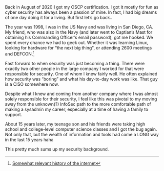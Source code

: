Back in August of 2020 I got my OSCP certification.  I got it mostly for fun as cyber security has always been a passion of mine.  In fact, I had big dreams of one day doing it for a living.  But first let’s go back..

The year was 1998, I was in the US Navy and was living in San Diego, CA.  My friend, who was also in the Navy (and later went to Captian’s Mast for obtaining his Commanding Officer’s email password), got me hooked.  We spent every chance we had to geek out.  Whether it was learning Linux, looking for hardware for “the next big thing", or attending 2600 meetings and DEFCON.[^1]

Fast forward to when security was just becoming a thing.  There were exactly two other people in the large company I worked for that were responsible for security.  One of whom I knew fairly well. He often explained how security was “boring” and what his day-to-day work was like.  That guy is a CISO somewhere now.  

Despite what I knew and coming from another company where I was almost solely responsible for their security, I feel like this was pivotal to my moving away from the unknown(?) InfoSec path to the more comfortable path of making a sysadmin my career, especially at a time of having a family to support.

About 15 years later, my teenage son and his friends were taking high school and college-level computer science classes and I got the bug again. Not only that, but the wealth of information and tools had come a LONG way in the last 15 years haha

This pretty much sums up my security background.  

[^1]: [Somewhat relevant history of the internet](../web/history-of-infosec-and-www.md)
